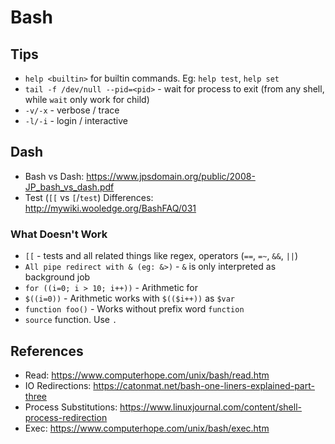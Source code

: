 # Bash

## Tips

- `help <builtin>` for builtin commands. Eg: `help test`, `help set`
- `tail -f /dev/null --pid=<pid>` - wait for process to exit (from any shell, while `wait` only work for child)
- `-v/-x` - verbose / trace
- `-l/-i` - login / interactive 

## Dash

- Bash vs Dash: https://www.jpsdomain.org/public/2008-JP_bash_vs_dash.pdf
- Test (`[[` vs `[`/`test`) Differences: http://mywiki.wooledge.org/BashFAQ/031

### What Doesn't Work

- `[[` - tests and all related things like regex, operators (`==`, `=~`, `&&`, `||`)
- `All pipe redirect with & (eg: &>)` - `&` is only interpreted as background job
- `for ((i=0; i > 10; i++))` - Arithmetic for
- `$((i=0))` - Arithmetic works with `$(($i++))` as `$var`
- `function foo()` - Works without prefix word `function`
- `source` function. Use `.`

## References

- Read: https://www.computerhope.com/unix/bash/read.htm
- IO Redirections: https://catonmat.net/bash-one-liners-explained-part-three
- Process Substitutions: https://www.linuxjournal.com/content/shell-process-redirection
- Exec: https://www.computerhope.com/unix/bash/exec.htm
